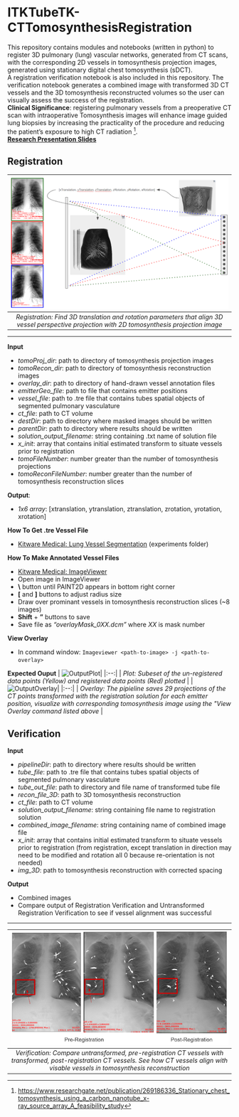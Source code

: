# ITKTubeTK-CTTomosynthesisRegistration

This repository contains modules and notebooks (written in python) to register 3D pulmonary (lung) vascular networks, generated from CT scans, with the corresponding 2D vessels in tomosynthesis projection images, generated using stationary digital chest tomosynthesis (sDCT).\
A registration verification notebook is also included in this repository.  The verification notebook generates a combined image with transformed 3D CT vessels and the 3D tomosynthesis reconstructed volumes so the user can visually assess the success of the registration.\
**Clinical Significance**: registering pulmonary vessels from a preoperative CT scan with intraoperative Tomosynthesis images will enhance image guided lung biopsies by increasing the practicality of the procedure and reducing the patient’s exposure to high CT radiation [^1].\
[**Research Presentation Slides**](ReadMeImages/ChestTomoPresentation.pdf)


## Registration
| ![Registration](ReadMeImages/ReadMe1.png)|
|:--:| 
| *Registration: Find 3D translation and rotation parameters that align 3D vessel perspective projection with 2D tomosynthesis projection image* |
___
**Input**
- *tomoProj_dir*: path to directory of tomosynthesis projection images
- *tomoRecon_dir*: path to directory of tomosynthesis reconstruction images
- *overlay_dir*: path to directory of hand-drawn vessel annotation files
- *emitterGeo_file*: path to file that contains emitter positions
- *vessel_file*: path to .tre file that contains tubes spatial objects of segmented pulmonary vasculature
- *ct_file*: path to CT volume
- *destDir*: path to directory where masked images should be written
- *parentDir*: path to directory where results should be written 
- *solution_output_filename*: string containing .txt name of solution file
- *x_init*: array that contains initial estimated transform to situate vessels prior to registration
- *tomoFileNumber*: number greater than the number of tomosynthesis projections
- *tomoReconFileNumber*: number greater than the number of tomosynthesis reconstruction slices

**Output**:
- *1x6 array*: [xtranslation, ytranslation, ztranslation, zrotation, yrotation, xrotation]

**How To Get .tre Vessel File**
- 	[Kitware Medical: Lung Vessel Segmentation](https://github.com/KitwareMedical/ITKTubeTK-CTLungs) (experiments folder)

**How To Make Annotated Vessel Files**
- [Kitware Medical: ImageViewer](https://github.com/KitwareMedical/ImageViewer) 
- Open image in ImageViewer
- **\\** button until PAINT2D appears in bottom right corner
- **\[** and **\]** buttons to adjust radius size
- Draw over prominant vessels in tomosynthesis reconstruction slices (~8 images)
- **Shift** + **”** buttons to save
- Save file as *“overlayMask_0XX.dcm”* where *XX* is mask number

**View Overlay**
- In command window: ```Imageviewer <path-to-image> -j <path-to-overlay>```

**Expected Ouput**
| ![OutputPlot](ReadMeImages/ReadMe3.png)|
|:--:| 
| *Plot: Subeset of the un-registered data points (Yellow) and registered data points (Red) plotted* |
| ![OutputOverlay](ReadMeImages/ReadMe4.png)|
|:--:| 
| *Overlay: The pipieline saves 29 projections of the CT points transformed with the registration solution for each emitter position, visualize with corresponding tomosynthesis image using the "View Overlay command listed above* |
## Verification

**Input**
- *pipelineDir*: path to directory where results should be written 
- *tube_file*: path to .tre file that contains tubes spatial objects of segmented pulmonary vasculature
- *tube_out_file*: path to directory and file name of transformed tube file
- *recon_file_3D*: path to 3D tomosynthesis reconstruction
- *ct_file*: path to CT volume
- *solution_output_filename*: string containing file name to registration solution
- *combined_image_filename*: string containing name of combined image file
- *x_init*: array that contains initial estimated transform to situate vessels prior to registration (from registration, except translation in direction may need to be modified and rotation all 0 because re-orientation is not needed)
- *img_3D*: path to tomosynthesis reconstruction with corrected spacing

**Output**
- Combined images
- Compare output of Registration Verification and Untransformed Registration Verification to see if vessel alignment was successful

---
| ![Verification](ReadMeImages/ReadMe2.png)|
|:--:| 
| *Verification: Compare untransformed, pre-registration CT vessels with transformed, post-registration CT vessels. See how CT vessels align with visable vessels in tomosynthesis reconstruction* |

[^1]: https://www.researchgate.net/publication/269186336_Stationary_chest_tomosynthesis_using_a_carbon_nanotube_x-ray_source_array_A_feasibility_study
